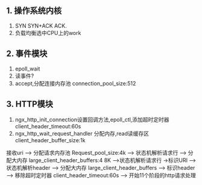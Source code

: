 ## 1.  操作系统内核

1. SYN  SYN+ACK ACK.
2. 负载均衡选中CPU上的work
## 2. 事件模块

1. epoll_wait
2. 读事件?
3. accept,分配连接内存池  connection_pool_size:512

## 3. HTTP模块

1. ngx_http_init_connection设置回调方法,epoll_ctl,添加超时定时器 client_header_timeout:60s
2. ngx_http_wait_request_handler 分配内存,read读缓存区 client_header_buffer_size:1k

接收uri --> 分配请求内存池 Request_pool_size:4k --> 状态机解析请求行 --> 分配大内存 large_client_header_buffers:4 8K -->状态机解析请求行 ->标识URI --> 状态机解析header --> 分配大内存 large_client_header_buffers --> 标识header --> 移除超时定时器 client_header_timeout:60s --> 开始11个阶段的http请求处理


